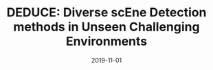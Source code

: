 ---
title: "DEDUCE: Diverse scEne Detection methods in Unseen Challenging Environments"
collection: publications
permalink: /publication/2019-11-01-DEDUCE-Diverse-scEne-Detection-methods-in-Unseen-Challenging-Environments
date: 2019-11-01
venue: 'In the proceedings of <em>IEEE/RSJ International Conference on Intelligent Robots and Systems (IROS), 2019</em>.'
paperurl: 'https://arxiv.org/pdf/1908.00191.pdf'
link: 'https://ieeexplore.ieee.org/abstract/document/8968108?casa_token=KgJrnGj6powAAAAA:QFX5G7ICGjcOBCxecE3jKesQCtOfcnD1zjjE_BhdH924pTsJq6JBATn2a7kr1yK-QzfQp3eZ9n8'
github: 'https://github.com/anwesanpal/DEDUCE'
authors: '<strong>Anwesan Pal</strong>,  Carlos Nieto-Granda,  Henrik I. Christensen.'
---